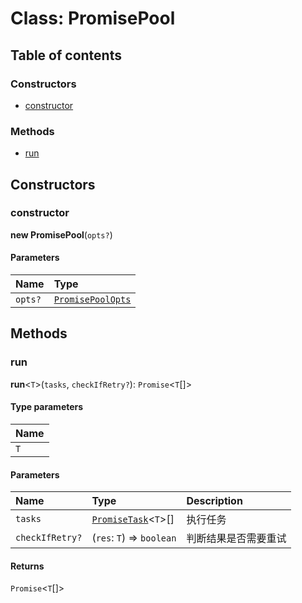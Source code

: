 # Class: PromisePool

## Table of contents

### Constructors

* [constructor](/en/auto-docs/editor/classes/PromisePool.md#constructor)

### Methods

* [run](/en/auto-docs/editor/classes/PromisePool.md#run)

## Constructors

### constructor

**new PromisePool**(`opts?`)

#### Parameters

| Name | Type |
| :------ | :------ |
| `opts?` | [`PromisePoolOpts`](/en/auto-docs/editor/interfaces/PromisePoolOpts.md) |

## Methods

### run

**run**<`T`>(`tasks`, `checkIfRetry?`): `Promise`<`T`\[]>

#### Type parameters

| Name |
| :------ |
| `T` |

#### Parameters

| Name | Type | Description |
| :------ | :------ | :------ |
| `tasks` | [`PromiseTask`](/en/auto-docs/editor/interfaces/PromiseTask.md)<`T`>\[] | 执行任务 |
| `checkIfRetry?` | (`res`: `T`) => `boolean` | 判断结果是否需要重试 |

#### Returns

`Promise`<`T`\[]>
